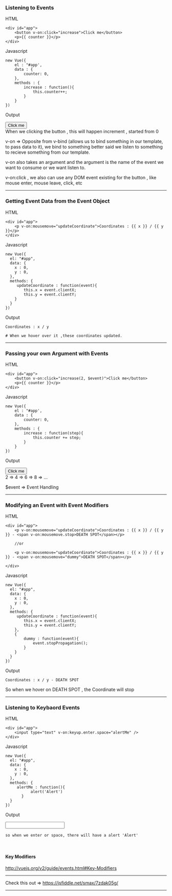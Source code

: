 ### Listening to Events

HTML

```
<div id="app">
    <button v-on:click="increase">Click me</button>
    <p>{{ counter }}</p>
</div>
```

Javascript

```
new Vue({
    el : "#app',
    data : {
        counter: 0,
    },
    methods : {
        increase : function(){
            this.counter++;
        }
    }
})
```

Output

<button v-on:click="increase">Click me</button>
<br/>
When we clicking the button , this will happen increment , started from 0

v-on => Opposite from v-bind (allows us to bind something in our template, to pass data to it), we bind to something better said we listen to something to recieve something from our template.

v-on also takes an argument and the argument is the name of the event we want to consume or we want listen to.

v-on:click , we also can use any DOM event existing for the button , like mouse enter, mouse leave, click, etc

---

### Getting Event Data from the Event Object

HTML

```
<div id="app">
    <p v-on:mousemove="updateCoordinate">Coordinates : {{ x }} / {{ y }}</p>
</div>
```

Javascript

```
new Vue({
  el: "#app",
  data: {
  	x : 0,
    y : 0,
  },
  methods: {
  	 updateCoordinate : function(event){
    	this.x = event.clientX;
        this.y = event.clientY;
	}
  }
})
```

Output

```
Coordinates : x / y

# When we hover over it ,these coordinates updated.
```

---

### Passing your own Argument with Events

HTML

```
<div id="app">
    <button v-on:click="increase(2, $event)">Click me</button>
    <p>{{ counter }}</p>
</div>
```

Javascript

```
new Vue({
    el : "#app',
    data : {
        counter: 0,
    },
    methods : {
        increase : function(step){
            this.counter += step;
        }
    }
})
```

Output

<button v-on:click="increase">Click me</button>
<br/>
2 => 4 => 6 => 8 => ...

\$event => Event Handling

---

### Modifying an Event with Event Modifiers

HTML

```
<div id="app">
    <p v-on:mousemove="updateCoordinate">Coordinates : {{ x }} / {{ y }} - <span v-on:mousemove.stop>DEATH SPOT</span></p>

    //or

    <p v-on:mousemove="updateCoordinate">Coordinates : {{ x }} / {{ y }} - <span v-on:mousemove="dummy">DEATH SPOT</span></p>

</div>
```

Javascript

```
new Vue({
  el: "#app",
  data: {
  	x : 0,
    y : 0,
  },
  methods: {
  	 updateCoordinate : function(event){
    	this.x = event.clientX;
        this.y = event.clientY;
	},
    {
        dummy : function(event){
            event.stopPropagation();
        }
    }
  }
})
```

Output

```
Coordinates : x / y - DEATH SPOT
```

So when we hover on DEATH SPOT , the Coordinate will stop

---

### Listening to Keybaord Events

HTML

```
<div id="app">
    <input type="text" v-on:keyup.enter.space="alertMe" />
</div>
```

Javascript

```
new Vue({
  el: "#app",
  data: {
  	x : 0,
    y : 0,
  },
  methods: {
  	 alertMe : function(){
           alert('Alert')
       }
  }
})
```

Output
<br/>

<input type="text" />

`so when we enter or space, there will have a alert 'Alert'`

<br/>

#### Key Modifiers

http://vuejs.org/v2/guide/events.html#Key-Modifiers

---

Check this out => https://jsfiddle.net/smax/7zdak05g/

---
